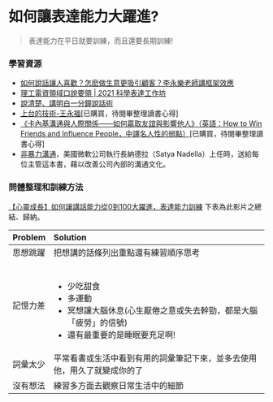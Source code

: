 # 如何讓表達能力大躍進? 

> 表達能力在平日就要訓練，而且還要長期訓練!
### 學習資源
- [如何說話讓人喜歡？怎麽做生意更吸引顧客？李永樂老師講框架效應](https://youtu.be/xlmep_us15I)
- [理工電資領域⼝說要領 | 2021 科學表達工作坊](https://youtu.be/-VrZnHLRr8o)
- [說清楚、講明白一分鐘說話術](https://medium.com/seaniap/%E8%AA%AA%E6%B8%85%E6%A5%9A-%E8%AC%9B%E6%98%8E%E7%99%BD%E4%B8%80%E5%88%86%E9%90%98%E8%AA%AA%E8%A9%B1%E8%A1%93-f62e87cb602)
- [上台的技術-王永福](https://www.books.com.tw/products/0010657348)[已購買，待閱畢整理讀書心得]
- [《卡內基溝通與人際關係——如何贏取友誼與影響他人》（英語：How to Win Friends and Influence People，中譯名人性的弱點）](https://youtu.be/wPL5N-5BYJ4)[已購買，待閱畢整理讀書心得]
- [非暴力溝通](https://www.books.com.tw/products/0010831754)，美國微軟公司執行長納德拉（Satya Nadella）上任時，送給每位主管這本書，藉以改善公司內部的溝通文化。


### 問體整理和訓練方法
[【心靈成長】如何讓講話能力從0到100大躍進，表達能力訓練](https://youtu.be/qDn4KRhiH8Y)
下表為此影片之總結、歸納。

|  Problem      | Solution                                                               |
| ---------- | :-----------------------------------------------------                    |
| 思想跳躍    | 把想講的話條列出重點還有練習順序思考                                         |
| 記憶力差    | <br><ul><li>少吃甜食</li><li>多運動</li><li>冥想讓大腦休息(心生厭倦之意或失去幹勁，都是大腦「疲勞」的信號)</li><li>還有最重要的是睡眠要充足啊!</li></ul>|
| 詞彙太少    | 平常看書或生活中看到有用的詞彙筆記下來，並多去使用他，用久了就變成你的了        |
| 沒有想法    | 練習多方面去觀察日常生活中的細節                                             |
